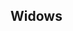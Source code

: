 ## Widows

<!-- <values.widows> -->
<!-- </values.widows> -->

<!-- <variants.widows> -->
<!-- </variants.widows> -->